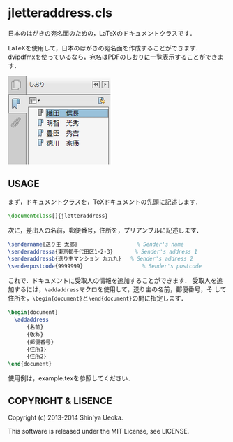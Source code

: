jletteraddress.cls
==================

日本のはがきの宛名面のための，LaTeXのドキュメントクラスです．

LaTeXを使用して，日本のはがきの宛名面を作成することができます．
dvipdfmxを使っているなら，宛名はPDFのしおりに一覧表示することができます．

![BDF bookmark](pdfbookmark.png)


USAGE
-----

まず，ドキュメントクラスを，TeXドキュメントの先頭に記述します．

``` tex
\documentclass[]{jletteraddress}
```

次に，差出人の名前，郵便番号，住所を，プリアンブルに記述します．

``` tex
\sendername{送り主 太郎}                   % Sender's name
\senderaddressa{東京都千代田区1-2-3}       % Sender's address 1
\senderaddressb{送り主マンション 九九九}   % Sender's address 2
\senderpostcode{9999999}                   % Sender's postcode
```

これで．ドキュメントに受取人の情報を追加することができます．
受取人を追加するには，`\addaddress`マクロを使用して，送り主の名前，郵便番号，そ
して住所を，`\begin{document}`と`\end{document}`の間に指定します．

``` tex
\begin{document}
  \addaddress
      {名前}
      {敬称}
      {郵便番号}
      {住所1}
      {住所2}
\end{document}
```

使用例は，example.texを参照してください．


COPYRIGHT & LISENCE 
-------------------

Copyright (c) 2013-2014 Shin'ya Ueoka.

This software is released under the MIT License, see LICENSE. 
